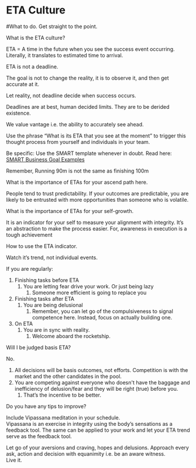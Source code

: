 # ETA Culture

\#What to do. Get straight to the point.   
  
What is the ETA culture?  


ETA = A time in the future when you see the success event occurring.  
Literally, it translates to estimated time to arrival.   
  


ETA is not a deadline. 

The goal is not to change the reality, it is to observe it, and then get accurate at it.

Let reality, not deadline decide when success occurs.   


Deadlines are at best, human decided limits. They are to be derided existence. 

We value vantage i.e. the ability to accurately see ahead.   


Use the phrase “What is its ETA that you see at the moment” to trigger this thought process from yourself and individuals in your team.  


Be specific: Use the SMART template whenever in doubt. Read here: [SMART Business Goal Examples](https://www.thebalancesmb.com/smart-goal-examples-2951827)

Remember, Running 90m is not the same as finishing 100m  


  
What is the importance of ETAs for your ascend path here. 

People tend to trust predictability. If your outcomes are predictable, you are likely to be entrusted with more opportunities than someone who is volatile.  
  
  
  


What is the importance of ETAs for your self-growth.

It is an indicator for your self to measure your alignment with integrity. It’s an abstraction to make the process easier. For, awareness in execution is a tough achievement

  
How to use the ETA indicator.

Watch it’s trend, not individual events.  
  
If you are regularly: 

1. Finishing tasks before ETA
   1. You are letting fear drive your work. Or just being lazy
      1. Someone more efficient is going to replace you
2. Finishing tasks after ETA
   1. You are being delusional
      1. Remember, you can let go of the compulsiveness to signal competence here. Instead, focus on actually building one.
3. On ETA
   1. You are in sync with reality. 
      1. Welcome aboard the rocketship.

Will I be judged basis ETA?

No. 

1. All decisions will be basis outcomes, not efforts. Competition is with the market and the other candidates in the pool.
2. You are competing against everyone who doesn't have the baggage and inefficiency of delusion/fear and they will be right \(true\) before you. 
   1. That’s the incentive to be better.

Do you have any tips to improve?

Include Vipassana meditation in your schedule.  
Vipassana is an exercise in integrity using the body’s sensations as a feedback tool. The same can be applied to your work and let your ETA trend serve as the feedback tool.  
  
Let go of your aversions and craving, hopes and delusions. Approach every ask, action and decision with equanimity i.e. be an aware witness.  
Live it.  
  
  


